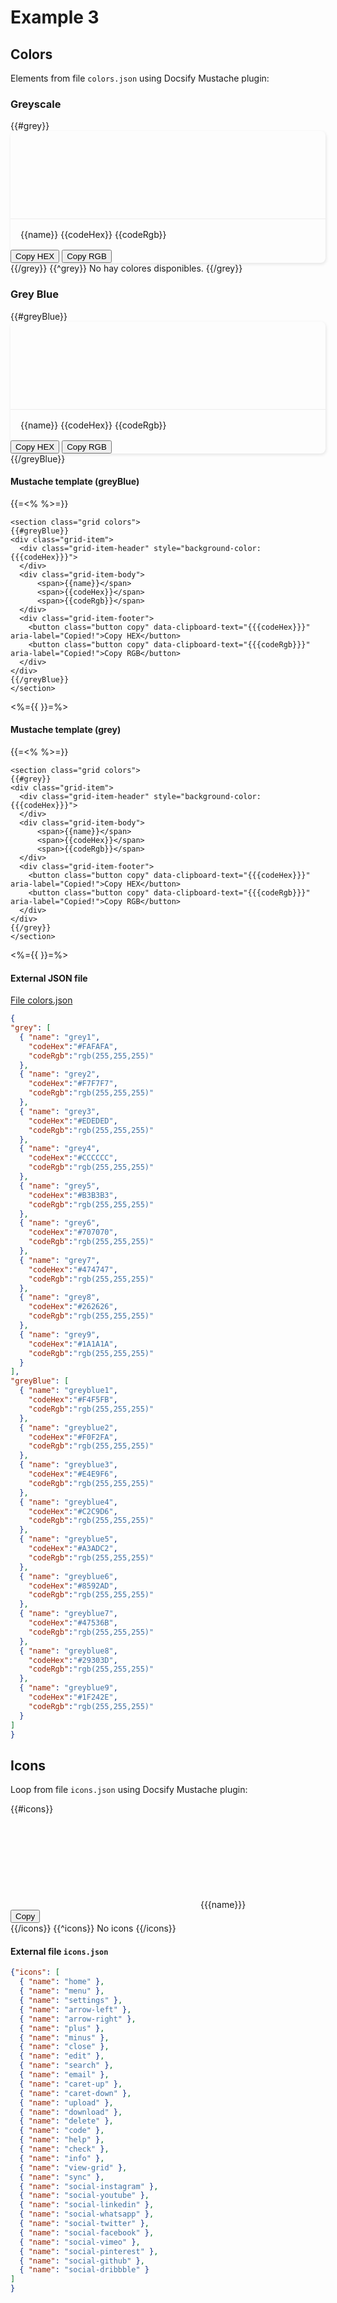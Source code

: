 <figure class="hero" style="--hero-image:url(https://source.unsplash.com/g-YsyUUwT9M/1800x600);"></figure>

# Example 3

## Colors

Elements from file `colors.json` using Docsify Mustache plugin:

<style>
  .colors.grid {
    grid-gap: 24px 24px;
  }

  .colors .grid-item {
    box-shadow: 1px 2px 5px 0px rgba(0, 0, 0, 0.1);
    border-radius: 8px;
  }

  .colors .grid-item-header {
    width:100%; 
    height:140px;
    border-radius: 8px 8px 0 0;
  }

  .colors .grid-item-body {
    padding: 16px 16px;
    align-items: start;
    font-size:14px; 
    border-top:#EDEDED solid 1px;
  }
</style>

### Greyscale

<section class="grid colors">
{{#grey}}
<div class="grid-item">
  <div class="grid-item-header" style="background-color:{{{codeHex}}}">
  </div>
  <div class="grid-item-body">
      <span>{{name}}</span>
      <span>{{codeHex}}</span>
      <span>{{codeRgb}}</span>
  </div>
  <div class="grid-item-footer">
    <button class="button copy" data-clipboard-text="{{{codeHex}}}" aria-label="Copied!">Copy HEX</button>
    <button class="button copy" data-clipboard-text="{{{codeRgb}}}" aria-label="Copied!">Copy RGB</button>
  </div>
</div>
{{/grey}}
{{^grey}}
No hay colores disponibles.
{{/grey}}
</section>

### Grey Blue

<section class="grid colors">
{{#greyBlue}}
<div class="grid-item">
  <div class="grid-item-header" style="background-color:{{{codeHex}}}">
  </div>
  <div class="grid-item-body">
      <span>{{name}}</span>
      <span>{{codeHex}}</span>
      <span>{{codeRgb}}</span>
  </div>
  <div class="grid-item-footer">
    <button class="button copy" data-clipboard-text="{{{codeHex}}}" aria-label="Copied!">Copy HEX</button>
    <button class="button copy" data-clipboard-text="{{{codeRgb}}}" aria-label="Copied!">Copy RGB</button>
  </div>
</div>
{{/greyBlue}}
</section>

#### Mustache template (greyBlue)

{{=<% %>=}}
```
<section class="grid colors">
{{#greyBlue}}
<div class="grid-item">
  <div class="grid-item-header" style="background-color:{{{codeHex}}}">
  </div>
  <div class="grid-item-body">
      <span>{{name}}</span>
      <span>{{codeHex}}</span>
      <span>{{codeRgb}}</span>
  </div>
  <div class="grid-item-footer">
    <button class="button copy" data-clipboard-text="{{{codeHex}}}" aria-label="Copied!">Copy HEX</button>
    <button class="button copy" data-clipboard-text="{{{codeRgb}}}" aria-label="Copied!">Copy RGB</button>
  </div>
</div>
{{/greyBlue}}
</section>

```
<%={{ }}=%>

#### Mustache template (grey)

{{=<% %>=}}
```
<section class="grid colors">
{{#grey}}
<div class="grid-item">
  <div class="grid-item-header" style="background-color:{{{codeHex}}}">
  </div>
  <div class="grid-item-body">
      <span>{{name}}</span>
      <span>{{codeHex}}</span>
      <span>{{codeRgb}}</span>
  </div>
  <div class="grid-item-footer">
    <button class="button copy" data-clipboard-text="{{{codeHex}}}" aria-label="Copied!">Copy HEX</button>
    <button class="button copy" data-clipboard-text="{{{codeRgb}}}" aria-label="Copied!">Copy RGB</button>
  </div>
</div>
{{/grey}}
</section>

```
<%={{ }}=%>


#### External JSON file

<a href="content/data/colors.json" target="_blank">File colors.json</a>

```json
{
"grey": [
  { "name": "grey1", 
    "codeHex":"#FAFAFA", 
    "codeRgb":"rgb(255,255,255)"
  },
  { "name": "grey2", 
    "codeHex":"#F7F7F7", 
    "codeRgb":"rgb(255,255,255)"
  },
  { "name": "grey3", 
    "codeHex":"#EDEDED", 
    "codeRgb":"rgb(255,255,255)"
  },
  { "name": "grey4", 
    "codeHex":"#CCCCCC", 
    "codeRgb":"rgb(255,255,255)"
  },
  { "name": "grey5", 
    "codeHex":"#B3B3B3", 
    "codeRgb":"rgb(255,255,255)"
  },
  { "name": "grey6", 
    "codeHex":"#707070", 
    "codeRgb":"rgb(255,255,255)"
  },
  { "name": "grey7", 
    "codeHex":"#474747", 
    "codeRgb":"rgb(255,255,255)"
  },
  { "name": "grey8", 
    "codeHex":"#262626", 
    "codeRgb":"rgb(255,255,255)"
  },
  { "name": "grey9", 
    "codeHex":"#1A1A1A", 
    "codeRgb":"rgb(255,255,255)"
  }
],
"greyBlue": [
  { "name": "greyblue1", 
    "codeHex":"#F4F5FB", 
    "codeRgb":"rgb(255,255,255)"
  },
  { "name": "greyblue2", 
    "codeHex":"#F0F2FA", 
    "codeRgb":"rgb(255,255,255)"
  },
  { "name": "greyblue3", 
    "codeHex":"#E4E9F6", 
    "codeRgb":"rgb(255,255,255)"
  },
  { "name": "greyblue4", 
    "codeHex":"#C2C9D6", 
    "codeRgb":"rgb(255,255,255)"
  },
  { "name": "greyblue5", 
    "codeHex":"#A3ADC2", 
    "codeRgb":"rgb(255,255,255)"
  },
  { "name": "greyblue6", 
    "codeHex":"#8592AD", 
    "codeRgb":"rgb(255,255,255)"
  },
  { "name": "greyblue7", 
    "codeHex":"#47536B", 
    "codeRgb":"rgb(255,255,255)"
  },
  { "name": "greyblue8", 
    "codeHex":"#29303D", 
    "codeRgb":"rgb(255,255,255)"
  },
  { "name": "greyblue9", 
    "codeHex":"#1F242E", 
    "codeRgb":"rgb(255,255,255)"
  }
]
}
```

## Icons

Loop from file `icons.json` using Docsify Mustache plugin:

<!-- Swanix icons assets -->
<link href="https://cdn.jsdelivr.net/gh/swanix/icons/dist/swanix-icons.css" rel="stylesheet" />

<!-- Mustache section loop -->
<section class="grid five-columns">
{{#icons}}
<div class="grid-item">
  <div class="grid-item-body">
    <svg class="icon huge">
      <use href="assets/images/swanix-icons.svg#{{{name}}}"></use>
    </svg>
    <span>{{{name}}}</span>
  </div>
  <div class="grid-item-footer">
    <button class="button copy" data-clipboard-text="{{{name}}}" aria-label="Copied!">Copy</button>
  </div>
</div>
{{/icons}}
{{^icons}}
No icons
{{/icons}}
</section>

#### External file `icons.json`

```json
{"icons": [
  { "name": "home" },
  { "name": "menu" },
  { "name": "settings" },
  { "name": "arrow-left" },
  { "name": "arrow-right" },
  { "name": "plus" },
  { "name": "minus" },
  { "name": "close" },
  { "name": "edit" },
  { "name": "search" },
  { "name": "email" },
  { "name": "caret-up" },
  { "name": "caret-down" },
  { "name": "upload" },
  { "name": "download" },
  { "name": "delete" },
  { "name": "code" },
  { "name": "help" },
  { "name": "check" },
  { "name": "info" },
  { "name": "view-grid" },
  { "name": "sync" },
  { "name": "social-instagram" },
  { "name": "social-youtube" },
  { "name": "social-linkedin" },
  { "name": "social-whatsapp" },
  { "name": "social-twitter" },
  { "name": "social-facebook" },
  { "name": "social-vimeo" },
  { "name": "social-pinterest" },
  { "name": "social-github" },
  { "name": "social-dribbble" }
]
}
```